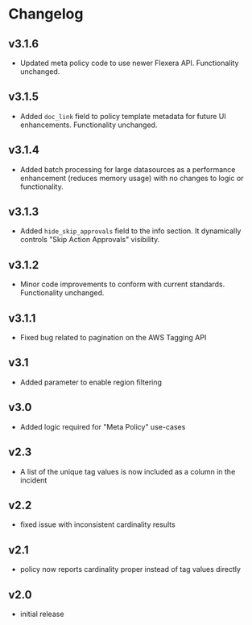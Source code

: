 # Changelog

## v3.1.6

- Updated meta policy code to use newer Flexera API. Functionality unchanged.

## v3.1.5

- Added `doc_link` field to policy template metadata for future UI enhancements. Functionality unchanged.

## v3.1.4

- Added batch processing for large datasources as a performance enhancement (reduces memory usage) with no changes to logic or functionality.

## v3.1.3

- Added `hide_skip_approvals` field to the info section. It dynamically controls "Skip Action Approvals" visibility.

## v3.1.2

- Minor code improvements to conform with current standards. Functionality unchanged.

## v3.1.1

- Fixed bug related to pagination on the AWS Tagging API

## v3.1

- Added parameter to enable region filtering

## v3.0

- Added logic required for "Meta Policy" use-cases

## v2.3

- A list of the unique tag values is now included as a column in the incident

## v2.2

- fixed issue with inconsistent cardinality results

## v2.1

- policy now reports cardinality proper instead of tag values directly

## v2.0

- initial release
